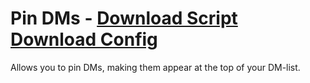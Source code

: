 # Pin DMs - [Download Script](https://raw.githubusercontent.com/mwittrien/BetterDiscordAddons/master/PluginsV2/PinDMs/index.js) [Download Config](https://raw.githubusercontent.com/mwittrien/BetterDiscordAddons/master/PluginsV2/PinDMs/config.json)

Allows you to pin DMs, making them appear at the top of your DM-list.

